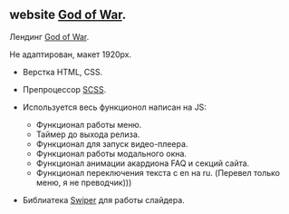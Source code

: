 ## website [God of War](https://website-god-of-war-chi.vercel.app/).

Лендинг [God of War](https://website-god-of-war-chi.vercel.app/).

Не адаптирован, макет 1920рх.

- Верстка HTML, CSS.
- Препроцессор [SCSS](https://sass-scss.ru/).

- Используется весь функционол написан на JS:
   - Функционал работы меню.
   - Таймер до выхода релиза.
   - Функционал для запуск видео-плеера.
   - Функционал работы модального окна.
   - Функционал анимации акардиона FAQ и секций сайта.
   - Функционал переключения текста c en на ru. (Перевел только меню, я не преводчик)))
- Библиатека [Swiper](https://swiperjs.com/) для работы слайдера.
